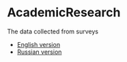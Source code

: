 # AcademicResearch
The data collected from surveys

- [English version](https://forms.gle/8V4CeiAHVD6tTv5U8)
- [Russian version](https://forms.gle/1tdz1y3WSL9fcayj9)
